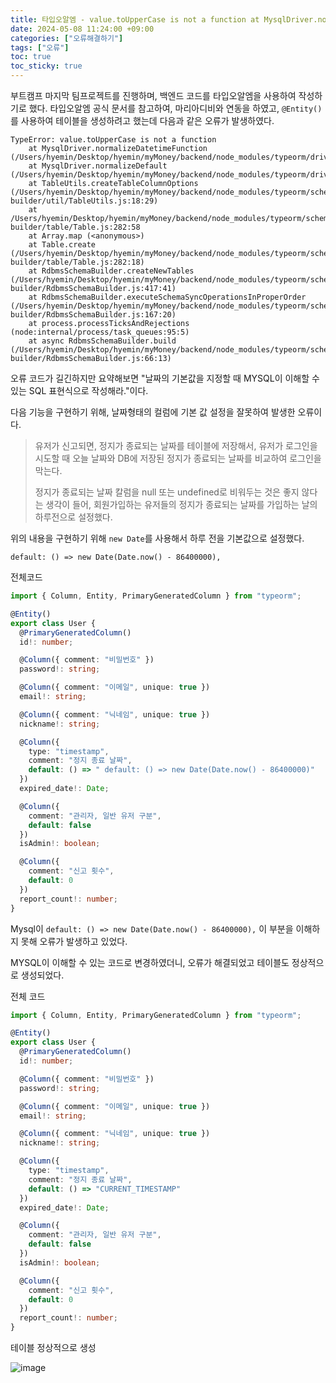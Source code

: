 ```yaml
---
title: 타입오알엠 - value.toUpperCase is not a function at MysqlDriver.normalizeDatetimeFunction
date: 2024-05-08 11:24:00 +09:00
categories: ["오류해결하기"]
tags: ["오류"]
toc: true
toc_sticky: true
---
```


부트캠프 마지막 팀프로젝트를 진행하며, 백엔드 코드를 타입오알엠을 사용하여 작성하기로 했다. 타입오알엠 공식 문서를 참고하여, 마리아디비와 연동을 하였고, `@Entity()`를 사용하여 테이블을 생성하려고 했는데 다음과 같은 오류가 발생하였다.

```
TypeError: value.toUpperCase is not a function
    at MysqlDriver.normalizeDatetimeFunction (/Users/hyemin/Desktop/hyemin/myMoney/backend/node_modules/typeorm/driver/mysql/MysqlDriver.js:1063:42)
    at MysqlDriver.normalizeDefault (/Users/hyemin/Desktop/hyemin/myMoney/backend/node_modules/typeorm/driver/mysql/MysqlDriver.js:647:25)
    at TableUtils.createTableColumnOptions (/Users/hyemin/Desktop/hyemin/myMoney/backend/node_modules/typeorm/schema-builder/util/TableUtils.js:18:29)
    at /Users/hyemin/Desktop/hyemin/myMoney/backend/node_modules/typeorm/schema-builder/table/Table.js:282:58
    at Array.map (<anonymous>)
    at Table.create (/Users/hyemin/Desktop/hyemin/myMoney/backend/node_modules/typeorm/schema-builder/table/Table.js:282:18)
    at RdbmsSchemaBuilder.createNewTables (/Users/hyemin/Desktop/hyemin/myMoney/backend/node_modules/typeorm/schema-builder/RdbmsSchemaBuilder.js:417:41)
    at RdbmsSchemaBuilder.executeSchemaSyncOperationsInProperOrder (/Users/hyemin/Desktop/hyemin/myMoney/backend/node_modules/typeorm/schema-builder/RdbmsSchemaBuilder.js:167:20)
    at process.processTicksAndRejections (node:internal/process/task_queues:95:5)
    at async RdbmsSchemaBuilder.build (/Users/hyemin/Desktop/hyemin/myMoney/backend/node_modules/typeorm/schema-builder/RdbmsSchemaBuilder.js:66:13)
```

오류 코드가 길긴하지만 요약해보면 "날짜의 기본값을 지정할 때 MYSQL이 이해할 수 있는 SQL 표현식으로 작성해라."이다.

다음 기능을 구현하기 위해, 날짜형태의 컬럼에 기본 값 설정을 잘못하여 발생한 오류이다.

> 유저가 신고되면, 정지가 종료되는 날짜를 테이블에 저장해서, 유저가 로그인을 시도할 때 오늘 날짜와 DB에 저장된 정지가 종료되는 날짜를 비교하여 로그인을 막는다.
>
> 정지가 종료되는 날짜 칼럼을 null 또는 undefined로 비워두는 것은 좋지 않다는 생각이 들어, 회원가입하는 유저들의 정지가 종료되는 날짜를 가입하는 날의 하루전으로 설정했다.

위의 내용을 구현하기 위해 `new Date`를 사용해서 하루 전을 기본값으로 설정했다.

`default: () => new Date(Date.now() - 86400000),`

전체코드

```ts
import { Column, Entity, PrimaryGeneratedColumn } from "typeorm";

@Entity()
export class User {
  @PrimaryGeneratedColumn()
  id!: number;

  @Column({ comment: "비밀번호" })
  password!: string;

  @Column({ comment: "이메일", unique: true })
  email!: string;

  @Column({ comment: "닉네임", unique: true })
  nickname!: string;

  @Column({
    type: "timestamp",
    comment: "정지 종료 날짜",
    default: () => " default: () => new Date(Date.now() - 86400000)"
  })
  expired_date!: Date;

  @Column({
    comment: "관리자, 일반 유저 구분",
    default: false
  })
  isAdmin!: boolean;

  @Column({
    comment: "신고 횟수",
    default: 0
  })
  report_count!: number;
}
```

Mysql이 `default: () => new Date(Date.now() - 86400000),` 이 부분을 이해하지 못해 오류가 발생하고 있었다.

MYSQL이 이해할 수 있는 코드로 변경하였더니, 오류가 해결되었고 테이블도 정상적으로 생성되었다.

전체 코드

```ts
import { Column, Entity, PrimaryGeneratedColumn } from "typeorm";

@Entity()
export class User {
  @PrimaryGeneratedColumn()
  id!: number;

  @Column({ comment: "비밀번호" })
  password!: string;

  @Column({ comment: "이메일", unique: true })
  email!: string;

  @Column({ comment: "닉네임", unique: true })
  nickname!: string;

  @Column({
    type: "timestamp",
    comment: "정지 종료 날짜",
    default: () => "CURRENT_TIMESTAMP"
  })
  expired_date!: Date;

  @Column({
    comment: "관리자, 일반 유저 구분",
    default: false
  })
  isAdmin!: boolean;

  @Column({
    comment: "신고 횟수",
    default: 0
  })
  report_count!: number;
}
```

테이블 정상적으로 생성

![image](https://github.com/hyemin12/hyemin12.github.io/assets/66300732/1064db5e-044d-4526-afeb-8596d4318f1a)
